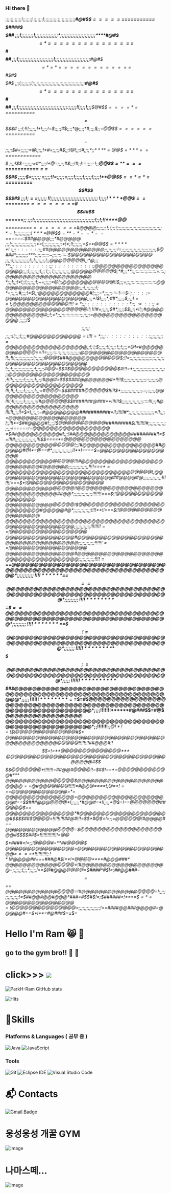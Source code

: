 ### Hi there 👋




;;;;;;;;;;;;!;;;;;;;!;;;;;;;!;;;;;;;;;;;;;;;;;;;;;;;****#@#$$$======$==========$$$$$$$$$####$$$$$$##
;;;!;;;;;;;;!;;;;;;;;;;;;;;;*;;;;;;;;;;;;;;;;;;;;;;;****#@#$$$=*===============$$$$$$$$$$#$$$$$$$$##
;;;!;;;;;;;;*;;;;;;;;;;;;;;;!;;;;;;;;;;;;;;;;;;;;;;;****#@#$$$=*=*=============$$$$$$$$$$#$#$$$$$$#$
;;;!;;;;;;;;!;;;;;;;;;;;;;;;;;;;;;;;;;;;;;;;;;;;;;;;****#@#$$$=*===============$$$$$$$$$$#$$$$$$$$##
;;;!;;;;;;;;;;;;;;;;;;;;;;;;;;;;;;;;:;;;;;!!;;;;!;;;****$@#$$$====*==$=========$$=$$$$$$$$$$$$$$$$$#
;;;!;!!!;;;;;;!*!;;;;!=$*;;;;;#$;;;;*@;;;;*#;;;;$*;;****=@@$$$=======$=========$$=$$$$$$$$$$$$$$$$$$
;;;;;$#=;;;;;;=@!;;;;!*#=;;;;;#$;;;!*@!;;;!#;;;;$*;;****=@@$$$=***===$==========$=$$$$$$$$$$$$$$$$$$
;;;;!$$=;;;;;;=#*;;;;!*@=;;;;;#$;;;!*#*;;!!=;;;;=!;;*****@@$$$=**====$==========$==$$$$$$$$$$$$$$$#$
;;;;;$$=;;;;;;=$*;;;;!!=*;;;;;=;;;;!;;;;;!;;;;;!;;;;!****@@$$$==*=*==$========$$$$$$#$$$$$$$$$$$$$#$
;;;!;$==;;;;;;!!;;;;;;;;;;;;;;;;;;;;;;;;;;;;;;;!;;;;!****@@$$$===$====*===$========$#$$##$$======*;;
;;;!;;;;;;;;;;;;;;;;;;;;;;;;;;;;;;;;;;;;;;;;!;;!;!**!****@@$$$$**=========$========$#$@@@@;;;;;;;!;!
;;;!;;;;;;;;;;;;;;;;;;;;;;;;;;;;;;;;;*=!;;;;;;;;;;;;!****@@$$$$=**=*==*===$=====**:$##@@@@;;;*#@@@@@
;;;!;;;;;;;;;;;;;;;;;;;*=!;;;;;;;;;;;;;;*!*;!!;;;;;;;=$=*@@$$$=*****!~:;;;::::::;;;$##$@@@@@@@@@@@@@
;;;;;;;;;!=$;;;;;;;;;;;;;;;;;;;;;;;;;;$@###*;;;;;;;;;***;:;;;::::::~;;::::::::::$@@@@@@@@@@@@@@@@@@@
;;;;;!;;;;;;;;;;;;!;;!;;;**;;;;;*!;;$@@@@@@@@!;;*@;;;**;;;:::::::::;;::::::::::;@@@@@@@@@@@@@@@@@@@@
;;;;!;;;;;;;;!;;;!;;;!;;;;;;;;;;;;;$@@@@@@@@@@$;*#;;;**;;;::::::::;:::::::=::::;@@@@@@@@@@@@@@@@@@@@
*;;;!;;;!*!;;!;;;;;;;!;~=;;;;;=@!;;@@@@@@@@@@@@!!$;;;=*;;;;:::::::;:;::*:::*::::$@@@@@@@@@@@@@@@@@@@
;;;;!;;;;;;;;!;*=;;;;;;$#;;;;!=$!;;@@@@@@@@@@@@#!;;;;=*;;;;;::::::!::::$::;$::::=@@@@@@@@@@@@@@@@@@@
;;;;*!$$!;;;;*;##*;;;;;$$;;;;!==!;$@@@@@@@@@@@@@$!!!!=*;;;::::::::::*$::$;:=:::;=@@@@@@@@@@@@@@@@@@@
!!;!!!$#=;;;;;;$#*;;;;;$$;;;;*!!;;#@@@@@@@@@@@@@#;;!;=*;;;;::::::::::::::;:;:;;;=@@@@@@@@@@@@@@@@@@@
;;;;;!$$$;;;;;;$$*;;;;;!!;;;;!;;;;#$@@@@@@@@@@@@=!!!!=*;;;;:::::::::::;;;;;;;;;;=@@@@@@@@@@@@@@@@@@@
;;!;!;$$$;;;;;;!!;;;;;!;;!;;;;*@!=$#@@@@@@@@@@@@=*=!!=*;;;;::::::;:;;;:;:;;;;;;;*@@@@@@@@@@@@@@@@@@@
!!;;!!*!;;;;;;;;;;;;;;!;;;;;;;@@@$###@@@@@@@@@@@@$;!!=*;;;;;;;;;;;;;;;;:;;;;;;;;;@@@@@@@@@@@@@@@@@@@
!;;;!;;;;;;;;;;;;;;;;;!;;;;;;#@@=$$#$@@@@@@@@@@@$#!!!=*;;;;;;;;;;;;;;;;;:;;;;;;;;@@@@@@@@@@@@@@@@@@@
;!!!!;;;;;;;;;!;;;;;;;!;;;;!#@@#=$$$####@@@@@@@#*!!!!$*;;;;;;;;;;;;;;;;;::;;;;;;;@@@@@@@@@@@@@@@@@@@
!!!;!!;;!;;;;;!;;;;;;;!;;;=#@@@$=$$$$#####@@@@@$!!!!!$*;;;;;;;;;;;;;;;;:::;:;;;;;@@@@@@@@@@@@@@@@@@@
!!!!;!!;;;;;;;!;;;;;;;;;!#@@@@@@$$#######@###**!!!!!!$*;;;;;;;;;;;;;;;;::::!!!;;;#@@@@@@@@@@@@@@@@@@
!!!!!!;;;;!!*=$=!;;;;;;=#@@@@@@@@###########*!!;!!!!!#*;;;;;;;;;;;;;;;;;;;=!!;;;;=@@@@@@@@@@@@@@@@@@
!;;!!!*=$##@@@@#!;;;;!$@@@@@@@@@@@#########$!!!!!!!!!#*;;;;;;;;;;;;;;;;;;!=====*!=@@@@@@@@@@@@@@@@@@
*=$##@@@@@@@@@@#!;;;!##@@@@@@@@@@@@@#########!!=$=!!!#*;;;;;;;;;;;;;;;;!!!$$====*=@@@@@@@@@@@@@@@@@@
@@@@@@@@@@@@@@@@!;;!#@@@@@@@@@@@@@@@@@##@@@@@#@!*=@==#*;;;;;;;;;;;;;;;!!**!====$*=@@@@@@@@@@@@@@@@@@
@@@@@@@@@@@@@@@@!!!#@@@@@@@@@@@@@@@@@@@@@@@@@@@#@@@@@@*;;;;;;;;;;;;;;;!!*!!*===$*=@@@@@@@@@@@@@@@@@@
@@@@@@@@@@@@@@@@!;$@@@@@@@@@@@@@@@@@@@@@@@@@@@##@@@@#@*;;;;;;;;;;;;;;!!!!!!!===$*!@@@@@@@@@@@@@@@@@@
@@@@@@@@@@@@@@@@!!@@@@@@@@@@@@@@@@@@@@@@@@@@@@@@@@##@@*;;;;;;;;;;;;;;!!!!!!!===$!!@@@@@@@@@@@@@@@@@@
@@@@@@@@@@@@@@@@!$@@@@@@@@@@@@@@@@@@@@@@@@@@@@#@@@@@#@*;;;;;;;;;;;;;!!!!**!!===$!!@@@@@@@@@@@@@@@@@@
@@@@@@@@@@@@@@@@*@@@@@@@@@@@@@@@@@@@@@@@@@@@@@@@@@@@@@*;;;;;;;;;;;;!!!!!*!!!$==$*!@@@@@@@@@@@@@@@@@@
@@@@@@@@@@@@@@@@#@@@@@@@@@@@@@@@@@@@@@@@@@@@@@@@@@@@@@*;;;;;;;;;;;;!!!*!*!!*$==$*!@@@@@@@@@@@@@@@@@@
@@@@@@@@@@@@@@@@#@@@@@@@@@@@@@@@@@@@@@@@@@@@@@@@@@@@@@*;;;;;;;;;;;;!!!!*****$==$=*$@@@@@@@@@@@@@@@@@
@@@@@@@@@@@@@@@@@@@@@@@@@@@@@@@@@@@@@@@@@@@@@@@@@@@@@@*;;;;;;;;;;;!!!!******$==$$==@@@@@@@@@@@@@@@@@
@@@@@@@@@@@@@@@@@@@@@@@@@@@@@@@@@@@@@@@@@@@@@@@@@@@@@@*;;;;;;;;;!!!!********$$=$$==@@@@@@@@@@@@@@@@@
@@@@@@@@@@@@@@@@@@@@@@@@@@@@@@@@@@@@@@@@@@@@@@@@@@@@@@*;;;;;;;;;!!!!********$=$$$!=@@@@@@@@@@@@@@@@@
@@@@@@@@@@@@@@@@@@@@@@@@@@@@@@@@@@@@@@@@@@@@@@@@@@@@@@*;;;;;;;!!!!!*********$$$$$;=@@@@@@@@@@@@@@@@@
@@@@@@@@@@@@@@@@@@@@@@@@@@@@@@@@@@@@@@@@@@@@@@@@@@@@@@*;;;;;!!!!!!**********$$$#$*$@@@@@@@@@@@@@@@@@
@@@@@@@@@@@@@@@@@@@@@@@@@@@@@@@@@@@@@@@@@@@@@@@@@@@@@@*;;;;;!!!!!!********==$$$=$#$@@@@@@@@@@@@@@@@@
@@@@@@@@@@@@@@@@@@@@@@@@@@@@@@@@@@@@@@@@@@@@@@@@@@@@@@*;;;;!!!!!!!******#@###$$=#@$@@@@@@@@@@@@@@@@@
@@@@@@@@@@@@@@@@@@@@@@@@@@@@@@@@@@@@@@@@@@@@@@@@@@@@@@*;;!!!!!!!*****;;$@!*!$$=!$$!@@@@@@@@@@@@@@#$*
@@@@@@@@@@@@@@@@@@@@@@@@@@@@@@@@@@@@@@@@@@@@@@@@@@@@@@*!!!!!!!!***##@@@#!**!$$=!=**@@@@@@@@@@@@@@***
@@@@@@@@@@@@@@@@@@@@@@@@@@@@@@@@@@@@@@@@@@#$$$$@@@@@@@*!!!!!!!=##@@#@@@@!!=$#*$!==*=@@@@@@@@@@@@#***
@@@@@@@@@@@@@@@@$@@@@@@@@@@@@@@@@@@@@@@@@$==$@#@@@@@@@*!!!!!**=#@@@=*===*!;@=$*!==$=@@@@@@@@@@@@@=*=
@@@@@@@@@@@@@@@@=@@@@@@@@@@@@@@@@@@@@@@#==$$###@@@@@@@*!;;;;;;*#@@#=*!!;;;;*@$=!=**=@@@@@@@##@@@@$==
@@@@@@@@@@@@@@@@*#@@@@@@@@@@@@@@@@@@@@@#$$$$##$@@@@=*!!!!!!!!!*##@#*!!!=$$*#@$=!=;;=@@@@@@*!#@@@@#==
@@@@@@@@@@@@@@@@=$@@@@@@@@@@@@@@@@@@@@@#$$$$##$=!*!!!!!!!!!!!!!=$@@$$$$$$*####=!=;;!@@@@#=**##@@@@$*
@@@@@@@@@@@@@@@@=*@@@@@@@@@@@@@@@@@@@@@@=$===$$*!!!!!!!!!!;!*!$#@@@@##===###@#$!=*!=@@@@****#@@@###*
@@@@@@@@@@@@@@@@=!#@@@@@@@@@@@@@@@@@@@@=;;;;;;;!;;;*;;;;;!*=$@#@@@@@@@=$####*#$!=;##@@###=$$=$$$=$=*
@@@@@@@@@@@@@@@@=!#@@@@@@@@@@@@@@@@@=!;;;;;;;;;;;;;;;!=**$##@@#@@#@@@*###=#$$#$!=;$######*!***=$$=*=
@@@@@@@@@@@@@@@@=!$@@@@@@@@@@@@@@@=;;;;;;;;;;;;;;;;!==####@@###@@@@#=@@@@@#==$*!**=#@###$**=***=**$=

# Hello I'm Ram 😸 💪
## go to the gym bro!!    💪 💪











 # click>>> <a href="https://www.instagram.com/park_heeram/"><img src="https://img.shields.io/badge/Instagram-E4405F?style=flat-square&logo=Instagram&logoColor=white&link=https://www.instagram.com/hye_inisfree/"/></a>




![ParkH-Ram GitHub stats](https://github-readme-stats.vercel.app/api?username=ParkH-Ram&show_icons=true&theme=radical) 

![Hits](https://hits.seeyoufarm.com/api/count/incr/badge.svg?url=https%3A%2F%2Fgithub.com%2FParkH-Ram&count_bg=%23FFDAC7&title_bg=%23FFADAD&icon=&icon_color=%23E7E7E7&title=hits&edge_flat=false)


# 💪Skills
### Platforms & Languages ( 공부 중 ) 
![Java](https://img.shields.io/badge/Java-007396.svg?&style=for-the-badge&logo=Java&logoColor=white)
![JavaScript](https://img.shields.io/badge/JavaScript-F7DF1E.svg?&style=for-the-badge&logo=JavaScript&logoColor=white)


### Tools
![Git](https://img.shields.io/badge/Git-F05032.svg?&style=for-the-badge&logo=Git&logoColor=white)
![Eclipse IDE](https://img.shields.io/badge/Eclipse%20IDE-2C2255.svg?&style=for-the-badge&logo=Eclipse%20IDE&logoColor=white)
![Visual Studio Code](https://img.shields.io/badge/Visual%20Studio%20Code-007ACC.svg?&style=for-the-badge&logo=Visual%20Studio%20Code&logoColor=white)

 
# :mailbox_with_mail: Contacts
[![Gmail Badge](https://img.shields.io/badge/Gmail-d14836?style=flat-square&logo=Gmail&logoColor=white&link=mailto:parkeryangga@gmail.com)](mailto:parkeryangga@gmail.com)

# 웅성웅성 개꿀 GYM
![image](https://media.gq.com/photos/58139e693c8d8f500462870d/3:2/w_1396,h_931,c_limit/GQ-Equinox-PageTurn2-FA-Cult-of-Equinox-02.jpg)
# 나마스떼...
![image](https://previews.123rf.com/images/jemastock/jemastock1704/jemastock170401666/75346751-man-doing-yoga-cartoon-icon-over-white-background-colorful-design-vector-illustration.jpg)




<!--**ParkH-Ram/ParkH-Ram** is a ✨ _special_ ✨ repository because its `README.md` (this file) appears on your GitHub profile.

Here are some ideas to get you started:

- 🔭 I’m currently working on ...
- 🌱 I’m currently learning ...
- 👯 I’m looking to collaborate on ...
- 🤔 I’m looking for help with ...
- 💬 Ask me about ...
- 📫 How to reach me: h
- 😄 Pronouns: ...
- ⚡ Fun fact: ...
-->
